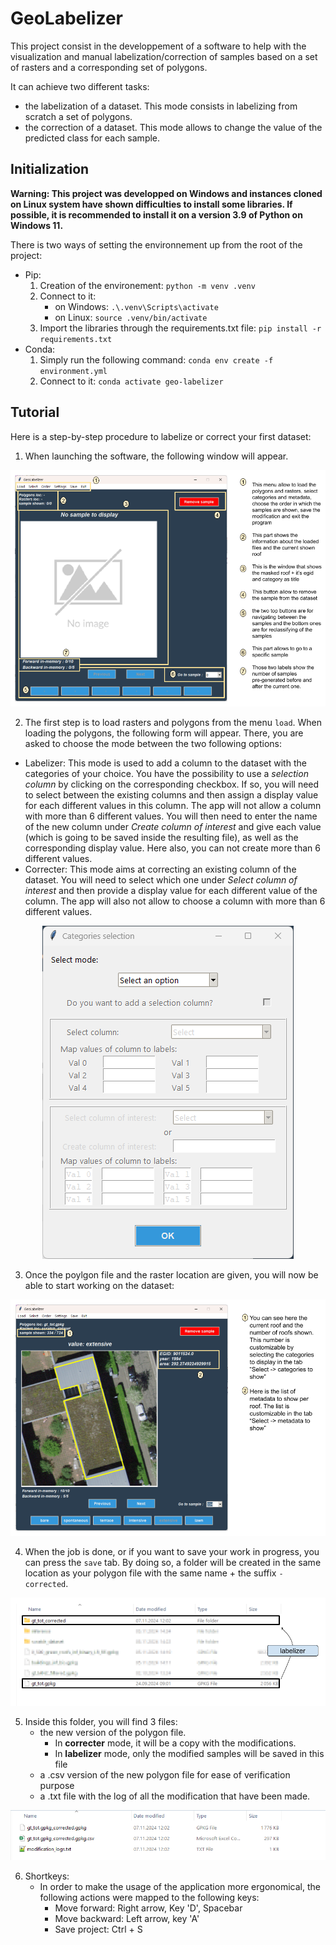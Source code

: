 # GeoLabelizer 
This project consist in the developpement of a software to help with the visualization and manual labelization/correction of samples based on a set of rasters and a corresponding set of polygons.

It can achieve two different tasks:
- the labelization of a dataset. This mode consists in labelizing from scratch a set of polygons.
- the correction of a dataset. This mode allows to change the value of the predicted class for each sample.

## Initialization
**Warning: This project was developped on Windows and instances cloned on Linux system have shown difficulties to install some libraries. If possible, it is recommended to install it on a version 3.9 of Python on Windows 11.**

There is two ways of setting the environnement up from the root of the project:
- Pip:
  1) Creation of the environement: `python -m venv .venv`
  2) Connect to it:
      - on Windows: `.\.venv\Scripts\activate`
      - on Linux: `source .venv/bin/activate`
  4) Import the libraries through the requirements.txt file: `pip install -r requirements.txt`
- Conda:
  1) Simply run the following command: `conda env create -f environment.yml`
  2) Connect to it: `conda activate geo-labelizer`
      
## Tutorial
Here is a step-by-step procedure to labelize or correct your first dataset:

1) When launching the software, the following window will appear.

<center>
    <img src="src/images/images_tuto/labelizer_tuto_panel_0.png" alt="Description of image">
</center>

2)  The first step is to load rasters and polygons from the menu `load`. When loading the polygons, the following form will appear. There, you are asked to choose the mode between the two following options:
  - Labelizer: This mode is used to add a column to the dataset with the categories of your choice. You have the possibility to use a _selection column_ by clicking on the corresponding checkbox. If so, you will need to select between the existing columns and then assign a display value for each different values in this column. The app will not allow a column with more than 6 different values. You will then need to enter the name of the new column under _Create column of interest_ and give each value (which is going to be saved inside the resulting file), as well as the corresponding display value. Here also, you can not create more than 6 different values.
  - Correcter: This mode aims at correcting an existing column of the dataset. You will need to select which one under _Select column of interest_ and then provide a display value for each different value of the column. The app will also not allow to choose a column with more than 6 different values.
<center>
    <img src="src/images/images_tuto/img_1.png" alt="Description of image">
</center>

3) Once the poylgon file and the raster location are given, you will now be able to start working on the dataset:

<center>
    <img src="src/images/images_tuto/labelizer_tuto_panel_1.png" alt="Description of image">
</center>

4) When the job is done, or if you want to save your work in progress, you can press the `save` tab. By doing so, a folder will be created in the same location as your polygon file with the same name + the suffix `-corrected`.

<center>
    <img src="src/images/images_tuto/labelizer_tuto_panel_2.png" alt="Description of image">
</center>

5) Inside this folder, you will find 3 files:
   -  the new version of the polygon file. 
      - In **correcter** mode, it will be a copy with the modifications.
      - In **labelizer** mode, only the modified samples will be saved in this file
   - a .csv version of the new polygon file for ease of verification purpose
   - a .txt file with the log of all the modification that have been made.
<center>
    <img src="src/images/images_tuto/img_4.png" alt="Description of image">
</center>

6) Shortkeys:
   - In order to make the usage of the application more ergonomical, the following actions were mapped to the following keys:
      - Move forward: Right arrow, Key 'D', Spacebar
      - Move backward: Left arrow, key 'A'
      - Save project: Ctrl + S



